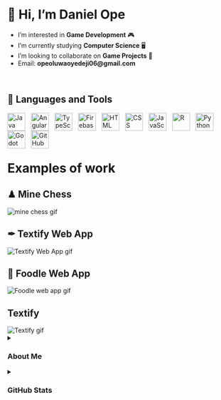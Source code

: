 <h1> 👋 Hi, I’m Daniel Ope </h1>
<ul>
  <li>I’m interested in <strong>Game Development</strong> 🎮</li>
  <li>I’m currently studying <strong>Computer Science</strong> 🖥</li>
  <li>I’m looking to collaborate on <strong>Game Projects</strong> 💞️</li>
  <li>Email: <strong>opeoluwaoyedeji06@gmail.com</strong></li>
</ul>
<br/>

<h2>🧰 Languages and Tools</h2>
<img align="left" alt="Java" title="Java" width="40px" style="padding-right:10px;" src="https://cdn.jsdelivr.net/gh/devicons/devicon/icons/java/java-original.svg"/>

<img align="left" alt="Angular" title="Angular" width="40px" style="padding-right:10px;" src="https://cdn.jsdelivr.net/gh/devicons/devicon/icons/angularjs/angularjs-plain.svg" />

<img align="left" alt="TypeScript" title="TypeScript" width="40px" style="padding-right:10px;" src="https://cdn.jsdelivr.net/gh/devicons/devicon/icons/typescript/typescript-plain.svg" />

<img align="left" alt="Firebase" title="Firebase" width="40px" style="padding-right:10px;" src="https://cdn.jsdelivr.net/gh/devicons/devicon/icons/firebase/firebase-plain.svg" />

<img align="left" alt="HTML" title="HTML" width="40px" style="padding-right:10px;" src="https://cdn.jsdelivr.net/gh/devicons/devicon/icons/html5/html5-plain.svg"/>

<img align="left" alt="CSS" title="CSS" width="40px" style="padding-right:10px;" src="https://cdn.jsdelivr.net/gh/devicons/devicon/icons/css3/css3-plain.svg"/>

<img align="left" alt="JavaScript" title="JavaScript" width="40px" style="padding-right:10px;" src="https://cdn.jsdelivr.net/gh/devicons/devicon/icons/javascript/javascript-plain.svg" />

<img align="left" alt="R" title="R" width="40px" style="padding-right:10px;" src="https://cdn.jsdelivr.net/gh/devicons/devicon/icons/r/r-original.svg" />

<img align="left" alt="Python" title="Python" width="40px" style="padding-right:10px;" src="https://cdn.jsdelivr.net/gh/devicons/devicon/icons/python/python-plain.svg" />

<img align="left" alt="Godot" title="Godot" width="40px" style="padding-right:10px;" src="https://cdn.jsdelivr.net/gh/devicons/devicon/icons/godot/godot-original.svg" />

<img align="left" alt="GitHub" title="GitHub" width="40px" style="padding-right:10px;" src="https://cdn.jsdelivr.net/gh/devicons/devicon/icons/github/github-original.svg" />
<br/><br/><br/><br/>

<h1>Examples of work</h1>
<h2>♟ Mine Chess</h2>
<img src="https://user-images.githubusercontent.com/97707320/159814033-80fdc64b-f6f2-45ab-8069-54a2213c6cb7.gif" alt="mine chess gif"/>
<br/>

<h2>✒ Textify Web App</h2>
<img src="https://user-images.githubusercontent.com/97707320/215551180-a31c6bda-de38-454e-bb9d-34d4335ccf17.gif" alt="Textify Web App gif"/>
<br/>

<h2>🚚 Foodle Web App</h2>
<img src="https://github.com/Daniel-Ope06/Daniel-Ope06/assets/97707320/69014ceb-677d-4059-9e7d-ea5f3bec602c" alt="Foodle web app gif"/>
<br/>

<h2> Textify</h2>
<img src="https://user-images.githubusercontent.com/97707320/174207009-e13274a2-a602-4834-bf9f-bbc6a5789de6.png" alt="Textify gif"/>
<br/>

<details>
  <summary><h3>About Me</h3></summary>
  <p>
As an aspiring game developer in my 3rd year at Elizade University, I am passionate about creating visually stunning and immersive experiences. My interests in problem-solving and programming have led me to master various tools and technologies such as 𝘱𝘩𝘰𝘵𝘰𝘨𝘳𝘢𝘱𝘩𝘺, 𝘢𝘯𝘪𝘮𝘢𝘵𝘪𝘰𝘯, and 𝘱𝘳𝘰𝘨𝘳𝘢𝘮𝘮𝘪𝘯𝘨. I am constantly seeking to expand my skill set and am currently learning/using 𝗚𝗼𝗱𝗼𝘁, 𝗕𝗹𝗲𝗻𝗱𝗲𝗿, and 𝗨𝗻𝗿𝗲𝗮𝗹 𝗘𝗻𝗴𝗶𝗻𝗲 to further develop my abilities. I am confident that my passion for game development, my strong foundation in programming and my ongoing efforts to improve my skills make me an ideal candidate for any role in the industry.
  </p>
</details>

<details>
  <summary><h3>GitHub Stats</h3></summary>
  <table>
    <tr>
      <td><img src="https://github-readme-stats.vercel.app/api?username=daniel-ope06&show_icons=true&theme=apprentice" alt="github stats"/></td>
      <td><img src="https://github-readme-stats.vercel.app/api/top-langs/?username=daniel-ope06&layout=compact&theme=apprentice" alt="most used languages"/></td>
    </tr>
  </table>
 </details>
